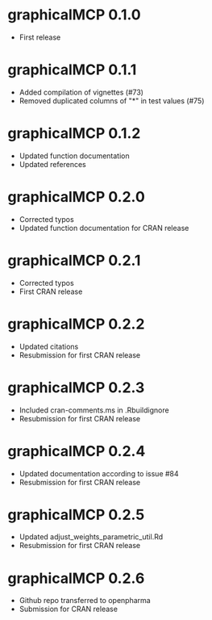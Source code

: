 # graphicalMCP 0.1.0

* First release

# graphicalMCP 0.1.1

* Added compilation of vignettes (#73)
* Removed duplicated columns of "*" in test values (#75)

# graphicalMCP 0.1.2

* Updated function documentation
* Updated references

# graphicalMCP 0.2.0

* Corrected typos
* Updated function documentation for CRAN release

# graphicalMCP 0.2.1

* Corrected typos
* First CRAN release

# graphicalMCP 0.2.2

* Updated citations
* Resubmission for first CRAN release

# graphicalMCP 0.2.3

* Included cran-comments.ms in .Rbuildignore
* Resubmission for first CRAN release

# graphicalMCP 0.2.4

* Updated documentation according to issue #84
* Resubmission for first CRAN release

# graphicalMCP 0.2.5

* Updated adjust_weights_parametric_util.Rd
* Resubmission for first CRAN release

# graphicalMCP 0.2.6

* Github repo transferred to openpharma
* Submission for CRAN release
